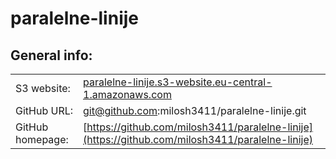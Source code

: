 # paralelne-linije
## General info:
|    |     |
|----|-----|
|S3 website: |[paralelne-linije.s3-website.eu-central-1.amazonaws.com](http://paralelne-linije.s3-website.eu-central-1.amazonaws.com)|
|GitHub URL: |git@github.com:milosh3411/paralelne-linije.git|
|GitHub homepage: |[https://github.com/milosh3411/paralelne-linije](https://github.com/milosh3411/paralelne-linije)|
